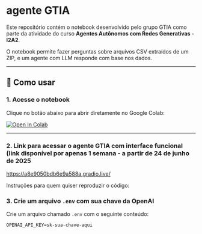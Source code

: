 # agente GTIA

Este repositório contém o notebook desenvolvido pelo grupo GTIA como parte da atividade do curso **Agentes Autônomos com Redes Generativas - I2A2**.

O notebook permite fazer perguntas sobre arquivos CSV extraídos de um ZIP, e um agente com LLM responde com base nos dados.

---

## 🚀 Como usar

### 1. Acesse o notebook

Clique no botão abaixo para abrir diretamente no Google Colab:

[![Open In Colab](https://colab.research.google.com/assets/colab-badge.svg)](https://colab.research.google.com/github/BorgesFe/curso_agentesia/blob/main/C%C3%B3pia_de_Agente_grupo_GTIA_(vers%C3%A3o_1).ipynb)

---
### 2. Link para acessar o agente GTIA com interface funcional (link disponível por apenas 1 semana - a partir de 24 de junho de 2025

https://a8e9050bdb6e9a588a.gradio.live/ 

Instruções para quem quiser reproduzir o código:

### 3. Crie um arquivo `.env` com sua chave da OpenAI

Crie um arquivo chamado `.env` com o seguinte conteúdo:

```env
OPENAI_API_KEY=sk-sua-chave-aqui
